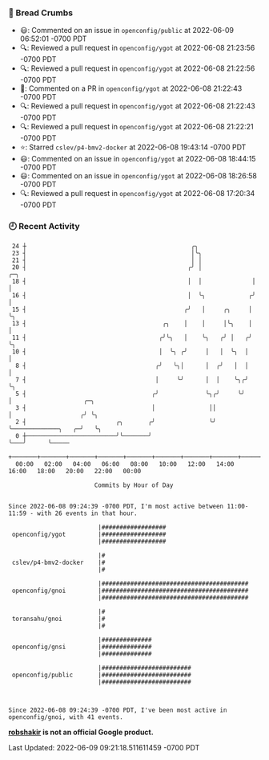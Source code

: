 ### 🍞 Bread Crumbs

 * 😃: Commented on an issue in `openconfig/public` at 2022-06-09 06:52:01 -0700 PDT
 * 🔍: Reviewed a pull request in  `openconfig/ygot` at 2022-06-08 21:23:56 -0700 PDT
 * 🔍: Reviewed a pull request in  `openconfig/ygot` at 2022-06-08 21:22:56 -0700 PDT
 * 💬: Commented on a PR in  `openconfig/ygot` at 2022-06-08 21:22:43 -0700 PDT
 * 🔍: Reviewed a pull request in  `openconfig/ygot` at 2022-06-08 21:22:43 -0700 PDT
 * 🔍: Reviewed a pull request in  `openconfig/ygot` at 2022-06-08 21:22:21 -0700 PDT
 * ⭐️: Starred `cslev/p4-bmv2-docker` at 2022-06-08 19:43:14 -0700 PDT
 * 😃: Commented on an issue in `openconfig/ygot` at 2022-06-08 18:44:15 -0700 PDT
 * 😃: Commented on an issue in `openconfig/ygot` at 2022-06-08 18:26:58 -0700 PDT
 * 🔍: Reviewed a pull request in  `openconfig/ygot` at 2022-06-08 17:20:34 -0700 PDT

### 🕘 Recent Activity
```
 24 ┼                                              ╭╮
 23 ┤                                              │╰╮
 21 ┤                                              │ │
 20 ┤                                             ╭╯ │              ╭─╮
 18 ┤                                             │  │              │ │
 16 ┤                                             │  ╰╮            ╭╯ │
 15 ┤                                            ╭╯   │     ╭╮     │  ╰╮
 13 ┤                                      ╭╮    │    │     │╰╮    │   │
 11 ┤                                     ╭╯╰╮   │    ╰╮   ╭╯ │   ╭╯   ╰╮
 10 ┤                                     │  ╰╮ ╭╯     │   │  ╰╮  │     │
  8 ┤                                    ╭╯   ╰╮│      │  ╭╯   │  │     │
  7 ┤                                    │     ╰╯      │  │    ╰╮╭╯     ╰╮
  5 ┤                                   ╭╯             ╰╮╭╯     ╰╯       │                    ╭─╮
  3 ┤                                   │               ││               │                   ╭╯ ╰╮
  2 ┤                         ╭╮       ╭╯               ╰╯               ╰─────────────╮   ╭─╯   ╰╮
  0 ┼─────────────────────────╯╰───────╯                                               ╰───╯      ╰─────
    +───────+───────+───────+───────+───────+───────+───────+───────+───────+───────+───────+───────+────
  00:00   02:00   04:00   06:00   08:00   10:00   12:00   14:00   16:00   18:00   20:00   22:00   00:00   

						Commits by Hour of Day


Since 2022-06-08 09:24:39 -0700 PDT, I'm most active between 11:00-11:59 - with 26 events in that hour.

```



```
                         |##################
 openconfig/ygot         |##################
                         |##################

                         |#
 cslev/p4-bmv2-docker    |#
                         |#

                         |#########################################
 openconfig/gnoi         |#########################################
                         |#########################################

                         |#
 toransahu/gnoi          |#
                         |#

                         |##############
 openconfig/gnsi         |##############
                         |##############

                         |#########################
 openconfig/public       |#########################
                         |#########################



Since 2022-06-08 09:24:39 -0700 PDT, I've been most active in openconfig/gnoi, with 41 events.

```
**[robshakir](mailto:robjs@google.com) is not an official Google product.**  


Last Updated: 2022-06-09 09:21:18.511611459 -0700 PDT
